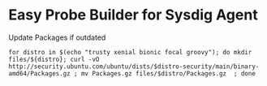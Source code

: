 # Easy Probe Builder for Sysdig Agent

Update Packages if outdated

```
for distro in $(echo "trusty xenial bionic focal groovy"); do mkdir files/${distro}; curl -vO http://security.ubuntu.com/ubuntu/dists/$distro-security/main/binary-amd64/Packages.gz ; mv Packages.gz files/$distro/Packages.gz  ; done
```
